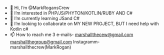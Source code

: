 - 👋 Hi, I’m @MarkRogansCrew
- 👀 I’m interested in PHP/JS/PHYTON/KOTLIN/RUBY AND C#
- 🌱 I’m currently learning JSand C#
- 💞️ I’m looking to collaborate on MY NEW PROJECT, BUT I need help with Kotlin c#
- 📫 How to reach me 3 e-mails- marshallthecew@gmail.com
                                 marshallthegroup@gmail.com
                     Instagramm-marshallthecrew(MarkRogan)

<!---
MarkRogansCrew/MarkRogansCrew is a ✨ special ✨ repository because its `README.md` (this file) appears on your GitHub profile.
You can click the Preview link to take a look at your changes.
--->
